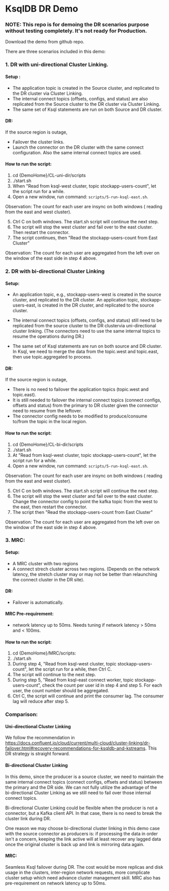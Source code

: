 # KsqlDB DR Demo


### NOTE: This repo is for demoing the DR scenarios purpose without testing completely. It's not ready for Production. 


Download the demo from github repo.

There are three scenarios included in this demo:

### 1. DR with uni-directional Cluster Linking.

#### Setup :
- The application topic is created in the Source cluster, and replicated to the DR cluster via Cluster Linking. 
- The internal connect topics (offsets, configs, and status) are also replicated from the Source cluster to the DR cluster via Cluster Linking. 
- The same set of Ksql statements are run on both Source and DR cluster.

#### DR:
If the source region is outage, 
- Failover the cluster links. 
- Launch the connector on the DR cluster with the same connect configuration. Also the same internal connect topics are used. 

#### How to run the script: 
1. cd {DemoHome}/CL-uni-dir/scripts
2. ./start.sh
3. When "Read from ksql-west cluster, topic stockapp-users-count", let the script run for a while.
4. Open a new window, run command: `scripts/5-run-ksql-east.sh`.

Observation: 
The count for each user are insync on both windows ( reading from the east and west cluster).

5. Ctrl C on both windows. The start.sh script will continue the next step.
6. The script will stop the west cluster and fail over to the east cluster. Then restart the connector.
7. The script continues, then "Read the stockapp-users-count from East Cluster"

Observation:
The count for each user are aggregated from the left over on the window of the east side in step 4 above. 

### 2. DR with bi-directional Cluster Linking

#### Setup:
- An application topic, e.g., stockapp-users-west is created in the source cluster, and replicated to the DR cluster. 
An application topic, stockapp-users-east, is created in the DR cluster, and replicated to the source cluster. 

- The internal connect topics (offsets, configs, and status) still need to be replicated from the source cluster to the DR clustervia uni-directional cluster linking. (The connectors need to use the same internal topics to resume the operations during DR.)

- The same set of Ksql statements are run on both source and DR cluster. In Ksql, we need to merge the data from the topic.west and topic.east, then use topic.aggregated to process. 

#### DR:
If the source region is outage,
- There is no need to failover the application topics (topic.west and topic.east). 
- It is still needed to failover the internal connect topics (connect configs, offsets and status) from the primary to DR cluster given the connector need to resume from the leftover. 
- The connector config needs to be modified to produce/consume to/from the topic in the local region. 


#### How to run the script:
1. cd {DemoHome}/CL-bi-dir/scripts
2. ./start.sh
3. At "Read from ksql-west cluster, topic stockapp-users-count", let the script run for a while.
4. Open a new window, run command: `scripts/5-run-ksql-east.sh`.

Observation:
The count for each user are insync on both windows ( reading from the east and west cluster).

5. Ctrl C on both windows. The start.sh script will continue the next step.
6. The script will stop the west cluster and fail over to the east cluster. Change the connector config to point the kafka topic from the west to the east, then restart the connector.
7. The script then "Read the stockapp-users-count from East Cluster"

Observation:
The count for each user are aggregated from the left over on the window of the east side in step 4 above. 

### 3. MRC:

#### Setup:
- A MRC cluster with two regions
- A connect strech cluster across two regions. (Depends on the network latency, the stretch cluster may or may not be better than relaunching the connect cluster in the DR site). 

#### DR:
- Failover is automatically. 

#### MRC Pre-requirement:
- network latency up to 50ms. Needs tuning if network latency  > 50ms and < 100ms.

#### How to run the script:
1. cd {DemoHome}/MRC/scripts:
2. ./start.sh
3. During step 4, "Read from ksql-west cluster, topic stockapp-users-count", let the script run for a while, then Ctrl C.
4. The script will continue to the next step. 
5. During step 5, "Read from ksql-east connect worker, topic stockapp-users-count", check the count per user id in step 4 and step 5. For each user, the count number should be aggregated. 
6. Ctrl C, the script will continue and print the consumer lag. The consumer lag will reduce after step 5.   


### Comparison:

#### Uni-directional Cluster Linking
We follow the recommendation in https://docs.confluent.io/cloud/current/multi-cloud/cluster-linking/dr-failover.html#recovery-recommendations-for-ksqldb-and-kstreams. This DR strategy is straight forward.

#### Bi-directional Cluster Linking
In this demo, since the producer is a source cluster, we need to maintain the same internal connect topics (connect configs, offsets and status) between the primary and the DR side. We can not fully utilize the advantage of the bi-directional Cluster Linking as we still need to fail over those internal connect topics. 

 Bi-directional Cluster Linking could be flexible when the producer is not a connector, but a Kafka client API. In that case, there is no need to break the cluster link during DR. 

 One reason we may choose bi-directional cluster linking in this demo case with the source connector as producers is: if processing the data in order isn't a concern, keeping the link active will at least recover any lagged data once the original cluster is back up and link is mirroring data again.

#### MRC:
Seamless Ksql failover during DR. 
The cost would be more replicas and disk usage in the clusters, inter-region network requests, more complicate cluster setup which need advance cluster management skill. MRC also has pre-requirement on network latency up to 50ms. 
